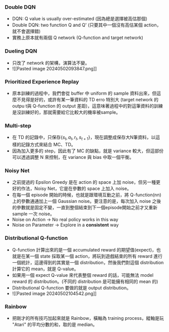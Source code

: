 ### Double DQN

* DQN: Q value is usually over-estimated (因為總是選擇被高估那個)
* Double DQN: two function Q and Q' (只要其中一個沒有高估某個 action，就不會選擇錯)
* 實務上原本就有兩個 Q network (Q-function and target network)

### Dueling DQN

* 只改了 network 的架構，演算法不變。
* ![[Pasted image 20240502093847.png]]
### Prioritized Experience Replay

* 原本訓練的過程中，我們會從 buffer 中 uniform 的 sample 資料出來，但這麼不見得是好的，或許有某一筆資料的 TD erro 特別大 (target network 的 outpu t與 Q-function 的 output 差距)，這意味著過程中的對這筆資料的訓練是沒訓練好的，那就需要給它比較大的機率被sample。 

### Multi-step

* 在 TD 的記錄中，只保存{$s_t, a_t, r_t, s_{t+1}$}，現在調整成保存大N筆資料，以這樣的記錄方式來結合 MC、TD。
* 因為加入更多的 step，因此有了 MC 的缺點，就是 variance 較大，但這部份可以透過調整 N 來控制，在 variance 與 bias 中取一個平衡。

### Noisy Net

* 之前提過的 Epsilon Greedy 是在 action 的 space 上加 noise，但另一種更好的作法，Noisy Net，它是在參數的 space 上加入 noise。
* 在每一個 episode 開始的時候，也就是跟環境互動之前，將 Q-function(nn) 上的參數通通加上一個 Gaussian noise。要注意的是，每次加入 noise 之後的參數就是固定不變，一直到整個結束到下一個episode開始之前才又重新 sample 一次 noise。
* Noise on Action → No real policy works in this way
* Noise on Parameter → Explore in a **consistent** way

### Distributional Q-function

* Q-function 計算出來的是一個 accumulated reward 的期望值(expect)，也就是在某一個 state 採取某一個 action，將玩到遊戲結束的所有 reward 進行一個統計，這邊得到的其實是一個 distribution，然後我們對這個 distribution 計算它的 mean，就是 Q-value。
* 如果用一個 expect Q-value 來代表整個 reward 的話，可能無法 model reward 的 distribution。(不同的 distribution 是可能擁有相同的 mean 的)
* Distributional Q-function 要做的就是 output distribution。
* ![[Pasted image 20240502104542.png]]
### Rainbow

* 把剛才的所有技巧加起來就是 Rainbow，橫軸為 training process，縱軸是玩 "Atari" 的平均分數的和，取的是 median。
